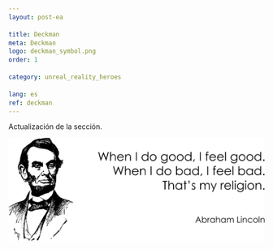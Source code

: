 ```yaml
---
layout: post-ea

title: Deckman
meta: Deckman
logo: deckman_symbol.png
order: 1

category: unreal_reality_heroes

lang: es
ref: deckman
---
```


Actualización de la sección.

<a data-fancybox="gallery" href="/img/programming/Lincoln.png"><img src="/img/programming/Lincoln.png" alt=""></a>
